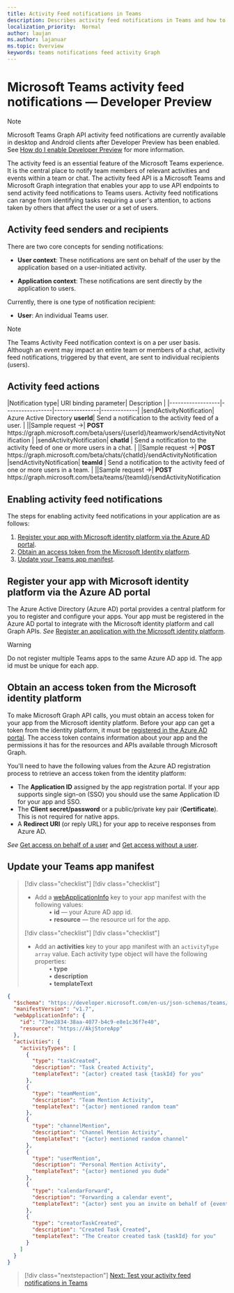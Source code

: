 ```yaml
---
title: Activity Feed notifications in Teams
description: Describes activity feed notifications in Teams and how to use to the best advantage
localization_priority:  Normal
author: laujan
ms.author: lajanuar
ms.topic: Overview
keywords: teams notifications feed activity Graph
---
```

# Microsoft Teams activity feed notifications  — Developer Preview

>[!NOTE]
>Microsoft Teams Graph API activity feed notifications are currently available in desktop and Android clients after Developer Preview has been enabled. See [How do I enable Developer Preview](../../resources/dev-preview/developer-preview-intro.md) for more information.

The activity feed is an essential feature of the Microsoft Teams experience. It is the central place to notify team members of relevant activities and events within a team or chat.  The activity feed API is a Microsoft Teams and Microsoft Graph integration that enables your app to use API endpoints to send activity feed notifications to  Teams users. Activity feed notifications can range from identifying tasks requiring a user's attention, to actions taken by others that affect the user or a set of users.

## Activity feed senders and recipients

There are two core concepts for sending notifications:

- **User context**: These notifications are sent on behalf of the user by the application based on a user-initiated activity.

- **Application context**: These notifications are sent directly by the application to users.

Currently, there is one type of notification recipient:

- **User**: An individual Teams user.

> [!NOTE]
> The Teams Activity Feed notification context is on a per user basis. Although an event may impact an entire team or members of a chat, activity feed notifications, triggered by that event, are sent to individual recipients (users).

## Activity feed actions

|Notification type| URI binding parameter| Description |
|------------------|-----------------|----------------|-------------|
|sendActivityNotification| Azure Active Directory **userId**| Send a notification to the activity feed of a user. |
||Sample request ->| **POST** ht<span>tps://graph.microsoft.com/beta/users/{userId}/teamwork/sendActivityNotification |
|sendActivityNotification| **chatId** | Send a notification to the activity feed of one or more users in a chat. |
||Sample request ->| **POST** ht<span>tps://graph.microsoft.com/beta/chats/{chatId}/sendActivityNotification
|sendActivityNotification| **teamId** | Send a notification to the activity feed of one or more users in a team. |
||Sample request ->| **POST** ht<span>tps://graph.microsoft.com/beta/teams/{teamId}/sendActivityNotification

## Enabling activity feed notifications

The steps for enabling activity feed notifications in your application are as follows:

1. [Register your app with Microsoft identity platform via the Azure AD portal](#register-your-app-with-microsoft-identity-platform-via-the-azure-ad-portal).
1. [Obtain an access token from the Microsoft Identity platform](#obtain-an-access-token-from-the-microsoft-identity-platform).
1. [Update your Teams app manifest](#update-your-teams-app-manifest).

## Register your app with Microsoft identity platform via the Azure AD portal

The Azure Active Directory (Azure AD) portal provides a central platform for you to register and configure your apps. Your app must be registered in the Azure AD portal to integrate with the Microsoft identity platform and call Graph APIs. *See* [Register an application with the Microsoft identity platform](/graph/auth-register-app-v2).

>[!WARNING]
>Do not register multiple Teams apps to the same Azure AD app id. The app id must be unique for each app.

## Obtain an access token from the Microsoft identity platform

To make Microsoft Graph API calls, you must obtain an access token for your app from the Microsoft identity platform. Before your app can get a token from the identity platform, it must be [registered in the Azure AD portal](#register-your-app-with-microsoft-identity-platform-via-the-azure-ad-portal). The access token contains information about your app and the permissions it has for the resources and APIs available through Microsoft Graph.

You'll need to have the following values from the Azure AD registration process to retrieve an access token from the identity platform:

- The **Application ID** assigned by the app registration portal. If your app supports single sign-on (SSO) you should use the same Application ID for your app and SSO.
- The  **Client secret/password** or a public/private key pair (**Certificate**). This is not required for native apps.
- A **Redirect URI** (or reply URL) for your app to receive responses from Azure AD.

 *See* [Get access on behalf of a user](/graph/auth-v2-user?view=graph-rest-1.0#3-get-a-token&preserve-view=true ) and [Get access without a user](/graph/auth-v2-service).

## Update your Teams app manifest

> [!div class="checklist"]
> [!div class="checklist"]
>
> - Add a [webApplicationInfo](../../resources/schema/manifest-schema.md#webapplicationinfo) key to your app manifest with the following values:  
&emsp;&emsp; &#8226; **id**  — your Azure AD app id.  
&emsp;&emsp; &#8226;  **resource** — the resource url for the app.
>
> [!div class="checklist"]
> [!div class="checklist"]
>
> - Add an **activities** key to your app manifest with an `activityType array`  value. Each activity type object will have the following properties:  
&emsp;&emsp; &#8226; **type**  
&emsp;&emsp; &#8226;  **description**  
&emsp;&emsp; &#8226;  **templateText**

```json
{
  "$schema": "https://developer.microsoft.com/en-us/json-schemas/teams/v1.7/MicrosoftTeams.schema.json",
  "manifestVersion": "v1.7",
  "webApplicationInfo": {
    "id": "73ee2834-38aa-4077-b4c9-e8e1c36f7e40",
    "resource": "https://AkjStoreApp"
  },
  "activities": {
    "activityTypes": [
      {
        "type": "taskCreated",
        "description": "Task Created Activity",
        "templateText": "{actor} created task {taskId} for you"
      },
      {
        "type": "teamMention",
        "description": "Team Mention Activity",
        "templateText": "{actor} mentioned random team"
      },
      {
        "type": "channelMention",
        "description": "Channel Mention Activity",
        "templateText": "{actor} mentioned random channel"
      },
      {
        "type": "userMention",
        "description": "Personal Mention Activity",
        "templateText": "{actor} mentioned you dude"
      },
      {
        "type": "calendarForward",
        "description": "Forwarding a calendar event",
        "templateText": "{actor} sent you an invite on behalf of {eventOwner}"
      },
      {
        "type": "creatorTaskCreated",
        "description": "Created Task Created",
        "templateText": "The Creator created task {taskId} for you"
      }
    ]
  }
}
```

> [!div class="nextstepaction"] 
> [Next: Test your activity feed notifications in Teams](test-activity-feed-notifications.md)
</br>
